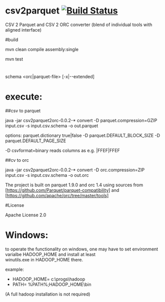 # csv2parquet   [![Build Status](https://travis-ci.org/jfseb/csv2parquet2orc.svg?branch=master)](https://travis-ci.org/jfseb/csv2parquet2orc)

CSV 2 Parquet and CSV 2 ORC converter 
(blend of individual tools with aligned interface) 

#build 

mvn clean compile assembly:single

mvn test

# 

schema <orc|parquet-file>   [-x|--extended]

# execute: 


##csv to parquet

java -jar csv2parquet2orc-0.0.2-*   convert  -D parquet.compression=GZIP   input.csv  -s input.csv.schema -o out.parquet 

options: 
   parquet.dictionary  true|false
-D parquet.DEFAULT_BLOCK_SIZE <int> 
-D parquet.DEFAULT_PAGE_SIZE <int>

-D csvformat=binary   reads columns as e.g.  |FFEF|FFEF 

##cv to orc 

java -jar csv2parquet2orc-0.0.2-*   convert  -D orc.compression=ZIP   input.csv  -s input.csv.schema -o out.orc 




The project is built on parquet 1.9.0 
and orc 1.4 
using sources from [https://github.com/Parquet/parquet-compatibility]
and                [https://github.com/apache/orc/tree/master/tools]


#License

Apache License 2.0


# Windows: 

to operate the functionality on windows, one may have to set 
environment varialbe HADOOP_HOME and install at least  
  winutils.exe in HADOOP_HOME  there. 
  
  example:

 - HADOOP_HOME=   c:\progs\hadoop
 - PATH= %PATH%;HADOOP_HOME\bin 

(A full hadoop installation is not required)




